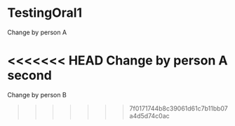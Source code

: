 # TestingOral1

Change by person A

<<<<<<< HEAD
Change by person A second
=======
Change by person B
>>>>>>> 7f0171744b8c39061d61c7b11bb07a4d5d74c0ac
